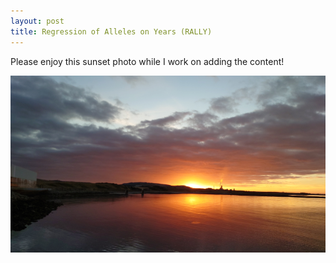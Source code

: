 ```yaml
---
layout: post
title: Regression of Alleles on Years (RALLY)
---
```


Please enjoy this sunset photo while I work on adding the content!  

<img src="https://raw.githubusercontent.com/cjyang-work/cjyang-work.github.io/master/images/temp.png" width="800"/>
